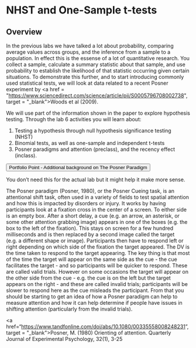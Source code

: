 
# NHST and One-Sample t-tests

## Overview

In the previous labs we have talked a lot about probability, comparing average values across groups, and the inference from a sample to a population. In effect this is the essense of a lot of quantitative research. You  collect a sample, calculate a summary statistic about that sample, and use probability to establish the likelihood of that statistic occurring given certain situations. To demonstrate this further, and to start introducing commonly used statistical tests, we will look at data related to a recent Posner experiment by <a href = "https://www.sciencedirect.com/science/article/pii/S0005796708002738", target = "_blank">Woods et al (2009)</a>.

We will use part of the information shown in the paper to explore hypothesis testing. Through the lab 6 activities you will learn about:

1. Testing a hypothesis through null hypothesis significance testing (NHST)
2. Binomial tests, as well as one-sample and independent t-tests
3. Posner paradigms and attention (preclass), and the recency effect (inclass).


<div class='solution'><button>Portfolio Point - Additional background on The Posner Paradigm</button>

<div class="info">
<p>You don’t need this for the actual lab but it might help it make more sense.</p>
<p>The Posner paradigm (Posner, 1980), or the Posner Cueing task, is an attentional shift task, often used in a variety of fields to test spatial attention and how this is impacted by disorders or injury. It works by having participants look at a fixation cross in the center of a screen. To either side is an empty box. After a short delay, a cue (e.g. an arrow, an asterisk, or some other attention grabbing image) appears in one of the boxes (e.g. the box to the left of the fixation). This stays on screen for a few hundred milliseconds and is then replaced by a second image called the target (e.g. a different shape or image). Participants then have to respond left or right depending on which side of the fixation the target appeared. The DV is the time taken to respond to the target appearing. The key thing is that most of the time the target will appear on the same side as the cue - the cue facilitates the target - and so participants will be quicker to respond. These are called valid trials. However on some occasions the target will appear on the other side from the cue - e.g. the cue is on the left but the target appears on the right - and these are called invalid trials; participants will be slower to respond here as the cue misleads the participant. From that you should be starting to get an idea of how a Posner paradigm can help to measure attention and how it can help determine if people have issues in shifting attention (particularly from the invalid trials).</p>
<p>&lt;a href=“<a href="https://www.tandfonline.com/doi/abs/10.1080/00335558008248231" class="uri">https://www.tandfonline.com/doi/abs/10.1080/00335558008248231</a>”, target = &quot;_blank&quot;&gt;Posner, M. (1980) Orienting of attention. Quarterly Journal of Experimental Psychology, 32(1), 3-25</a></p>
</div>

</div>

